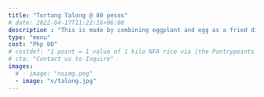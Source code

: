 ```yaml
---
title: "Tortang Talong @ 80 pesos"
# date: 2022-04-17T11:22:16+06:00
description : "This is made by combining eggplant and egg as a fried dish"
type: "menu"
cost: "Php 80"
# costdef: "1 point = 1 value of 1 kilo NFA rice via [the Pantrypoints system](https://pantrypoints.com)"
# cta: "Contact us to Inquire"
images:
  # - image: "noimg.png"
  - image: "v/talong.jpg"
---
```

